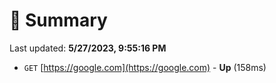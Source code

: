 # 📖 Summary
Last updated: **5/27/2023, 9:55:16 PM**

- `GET` [https://google.com](https://google.com) - **Up** (158ms)
